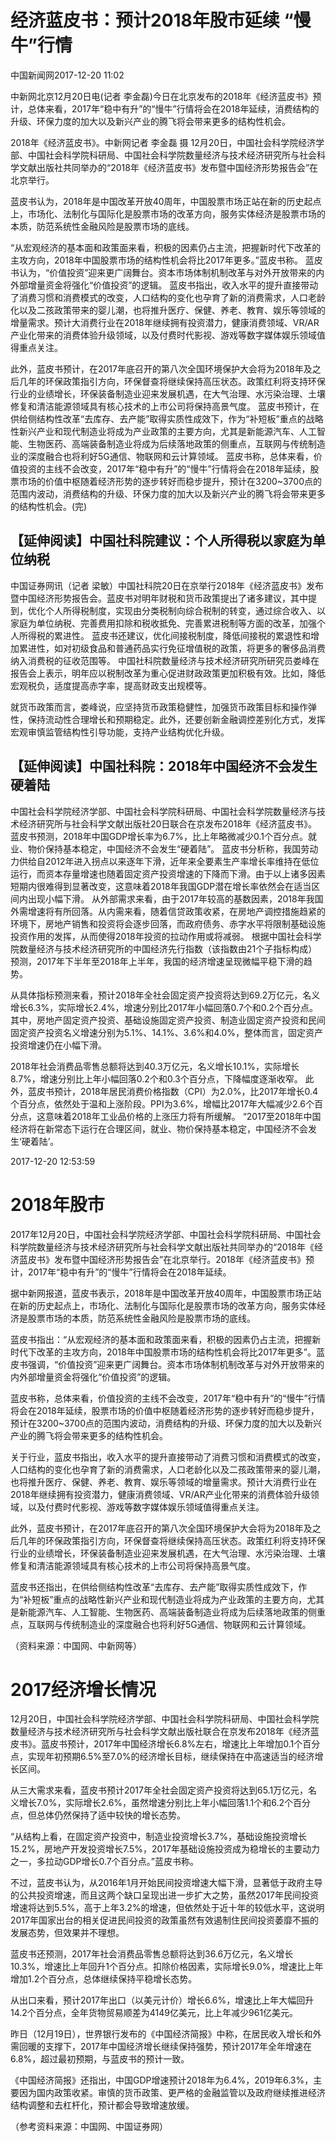 # 经济蓝皮书：预计2018年股市延续 “慢牛”行情

中国新闻网2017-12-20 11:02

中新网北京12月20日电(记者 李金磊)今日在北京发布的2018年《经济蓝皮书》预计，总体来看，2017年“稳中有升”的“慢牛”行情将会在2018年延续，消费结构的升级、环保力度的加大以及新兴产业的腾飞将会带来更多的结构性机会。

2018年《经济蓝皮书》。中新网记者 李金磊 摄
12月20日，中国社会科学院经济学部、中国社会科学院科研局、中国社会科学院数量经济与技术经济研究所与社会科学文献出版社共同举办的“2018年《经济蓝皮书》发布暨中国经济形势报告会”在北京举行。

蓝皮书认为，2018年是中国改革开放40周年，中国股票市场正站在新的历史起点上，市场化、法制化与国际化是股票市场的改革方向，服务实体经济是股票市场的本质，防范系统性金融风险是股票市场的底线。

“从宏观经济的基本面和政策面来看，积极的因素仍占主流，把握新时代下改革的主攻方向，2018年中国股票市场的结构性机会将比2017年更多。”蓝皮书称。
蓝皮书认为，“价值投资”迎来更广阔舞台。资本市场体制机制改革与对外开放带来的内外部增量资金将强化“价值投资”的逻辑。
蓝皮书指出，收入水平的提升直接带动了消费习惯和消费模式的改变，人口结构的变化也孕育了新的消费需求，人口老龄化以及二孩政策带来的婴儿潮，也将推升医疗、保健、养老、教育、娱乐等领域的增量需求。预计大消费行业在2018年继续拥有投资潜力，健康消费领域、VR/AR产业化带来的消费体验升级领域，以及付费时代影视、游戏等数字媒体娱乐领域值得重点关注。

此外，蓝皮书预计，在2017年底召开的第八次全国环境保护大会将为2018年及之后几年的环保政策指引方向，环保督查将继续保持高压状态。政策红利将支持环保行业的业绩增长，环保装备制造业迎来发展机遇，在大气治理、水污染治理、土壤修复和清洁能源领域具有核心技术的上市公司将保持高景气度。
蓝皮书预计，在供给侧结构性改革“去库存、去产能”取得实质性成效下，作为“补短板”重点的战略性新兴产业和现代制造业将成为产业政策的主要方向，尤其是新能源汽车、人工智能、生物医药、高端装备制造业将成为后续落地政策的侧重点，互联网与传统制造业的深度融合也将利好5G通信、物联网和云计算领域。
蓝皮书称，总体来看，价值投资的主线不会改变，2017年“稳中有升”的“慢牛”行情将会在2018年延续，股票市场的价值中枢随着经济形势的逐步转好而稳步提升，预计在3200~3700点的范围内波动，消费结构的升级、环保力度的加大以及新兴产业的腾飞将会带来更多的结构性机会。(完)

## 【延伸阅读】中国社科院建议：个人所得税以家庭为单位纳税

中国证券网讯（记者 梁敏）中国社科院20日在京举行2018年《经济蓝皮书》发布暨中国经济形势报告会。蓝皮书对明年财税和货币政策提出了诸多建议，其中提到，优化个人所得税制度，实现由分类税制向综合税制的转变，通过综合收入、以家庭为单位纳税、完善费用扣除和税收抵免、完善累进税制等方面的改革，加强个人所得税的累进性。
蓝皮书还建议，优化间接税制度，降低间接税的累退性和增加累进性，如对初级食品和普通药品实行免征增值税的政策，将更多的奢侈品消费纳入消费税的征收范围等。
中国社科院数量经济与技术经济研究所研究员娄峰在报告会上表示，明年应以税制改革为重心促进财政政策更加积极有效。比如，降低宏观税负，适度提高赤字率，提高财政支出规模等。

就货币政策而言，娄峰说，应坚持货币政策稳健性，加强货币政策目标和操作弹性，保持流动性合理增长和预期稳定。此外，还要创新金融调控差别化方式，发挥宏观审慎监管结构性引导功能，支持产业结构优化升级。

## 【延伸阅读】中国社科院：2018年中国经济不会发生硬着陆

中国社会科学院经济学部、中国社会科学院科研局、中国社会科学院数量经济与技术经济研究所与社会科学文献出版社20日联合在京发布2018年《经济蓝皮书》。蓝皮书预测，2018年中国GDP增长率为6.7%，比上年略微减少0.1个百分点。就业、物价保持基本稳定，中国经济不会发生“硬着陆”。
蓝皮书分析称，我国劳动力供给自2012年进入拐点以来逐年下滑，近年来全要素生产率增长率维持在低位运行，而资本存量增速也随着固定资产投资增速的下降而下滑。由于以上诸多因素短期内很难得到显著改变，这意味着2018年我国GDP潜在增长率依然会在适当区间内出现小幅下滑。
从外部需求来看，由于2017年较高的基数因素，2018年我国外需增速将有所回落。从内需来看，随着信贷政策收紧，在房地产调控措施趋紧的环境下，房地产销售和投资将会逐步回落，而政府债务、赤字水平将限制基础设施投资作用的发挥，从而使得2018年投资的拉动作用或将减弱。
根据中国社会科学院数量经济与技术经济研究所的中国经济先行指数（该指数由21个子指标构成）预测，2017年下半年至2018年上半年，我国的经济增速呈现微幅平稳下滑的趋势。

从具体指标预测来看，预计2018年全社会固定资产投资将达到69.2万亿元，名义增长6.3%，实际增长2.4%，增速分别比2017年小幅回落0.7个和0.2个百分点。其中，房地产固定资产投资、基础设施固定资产投资、制造业固定资产投资和民间固定资产投资名义增速分别为5.1%、14.1%、3.6%和4.0%，整体而言，固定资产投资增速仍在小幅下滑。

2018年社会消费品零售总额将达到40.3万亿元，名义增长10.1%，实际增长8.7%，增速分别比上年小幅回落0.2个和0.3个百分点，下降幅度逐渐收窄。
此外，蓝皮书预计，2018年居民消费价格指数（CPI）为2.0%，比2017年增长0.4个百分点，依然处于温和上涨阶段。PPI为3.6%，增幅比2017年大幅减少2.6个百分点，这意味着2018年工业品价格的上涨压力将有所缓解。
“2017至2018年中国经济将在新常态下运行在合理区间，就业、物价保持基本稳定，中国经济不会发生‘硬着陆’。

2017-12-20 12:53:59

# 2018年股市

2017年12月20日，中国社会科学院经济学部、中国社会科学院科研局、中国社会科学院数量经济与技术经济研究所与社会科学文献出版社共同举办的“2018年《经济蓝皮书》发布暨中国经济形势报告会”在北京举行。2018年《经济蓝皮书》预计，2017年“稳中有升”的“慢牛”行情将会在2018年延续。

据中新网报道，蓝皮书表示，2018年是中国改革开放40周年，中国股票市场正站在新的历史起点上，市场化、法制化与国际化是股票市场的改革方向，服务实体经济是股票市场的本质，防范系统性金融风险是股票市场的底线。

蓝皮书指出：“从宏观经济的基本面和政策面来看，积极的因素仍占主流，把握新时代下改革的主攻方向，2018年中国股票市场的结构性机会将比2017年更多”。蓝皮书强调，“价值投资”迎来更广阔舞台。资本市场体制机制改革与对外开放带来的内外部增量资金将强化“价值投资”的逻辑。

蓝皮书称，总体来看，价值投资的主线不会改变，2017年“稳中有升”的“慢牛”行情将会在2018年延续，股票市场的价值中枢随着经济形势的逐步转好而稳步提升，预计在3200~3700点的范围内波动，消费结构的升级、环保力度的加大以及新兴产业的腾飞将会带来更多的结构性机会。

关于行业，蓝皮书指出，收入水平的提升直接带动了消费习惯和消费模式的改变，人口结构的变化也孕育了新的消费需求，人口老龄化以及二孩政策带来的婴儿潮，也将推升医疗、保健、养老、教育、娱乐等领域的增量需求。预计大消费行业在2018年继续拥有投资潜力，健康消费领域、VR/AR产业化带来的消费体验升级领域，以及付费时代影视、游戏等数字媒体娱乐领域值得重点关注。

此外，蓝皮书预计，在2017年底召开的第八次全国环境保护大会将为2018年及之后几年的环保政策指引方向，环保督查将继续保持高压状态。政策红利将支持环保行业的业绩增长，环保装备制造业迎来发展机遇，在大气治理、水污染治理、土壤修复和清洁能源领域具有核心技术的上市公司将保持高景气度。

蓝皮书还指出，在供给侧结构性改革“去库存、去产能”取得实质性成效下，作为“补短板”重点的战略性新兴产业和现代制造业将成为产业政策的主要方向，尤其是新能源汽车、人工智能、生物医药、高端装备制造业将成为后续落地政策的侧重点，互联网与传统制造业的深度融合也将利好5G通信、物联网和云计算领域。

（资料来源：中国网、中新网等）

# 2017经济增长情况

12月20日，中国社会科学院经济学部、中国社会科学院科研局、中国社会科学院数量经济与技术经济研究所与社会科学文献出版社联合在京发布2018年《经济蓝皮书》。蓝皮书预计，2017年中国经济增长6.8%左右，增速比上年增加0.1个百分点，实现年初预期6.5%至7.0%的经济增长目标，继续保持在中高速适当的经济增长区间。

从三大需求来看，蓝皮书预计2017年全社会固定资产投资将达到65.1万亿元，名义增长7.0%，实际增长2.6%，虽然增速分别比上年小幅回落1.1个和6.2个百分点，但总体仍然保持了适中较快的增长态势。

“从结构上看，在固定资产投资中，制造业投资增长3.7%，基础设施投资增长15.2%，房地产开发投资增长7.5%，2017年基础设施投资成为稳增长的主要动力之一，多拉动GDP增长0.7个百分点。”蓝皮书称。

不过，蓝皮书认为，从2016年1月开始民间投资增速大幅下滑，显著低于政府主导的公共投资增速，而且这两个缺口呈现出进一步扩大之势，虽然2017年民间投资增速将达到5.5%，高于上年3.2%的增速，但依然处于近十年的较低水平，这说明2017年国家出台的相关促进民间投资的政策虽然有效遏制住民间投资萎靡不振的发展态势，但效果并不理想。

蓝皮书还预测，2017年社会消费品零售总额将达到36.6万亿元，名义增长10.3%，增速比上年回升1个百分点。扣除价格因素，实际增长9.0%，增速比上年增加1.2个百分点，总体继续保持平稳增长态势。

从出口来看，预计2017年出口（以美元计价）增长6.6%，增速比上年大幅回升14.2个百分点，全年货物贸易顺差为4149亿美元，比上年减少961亿美元。

昨日（12月19日），世界银行发布的《中国经济简报》中称，在居民收入增长和外需回暖的支撑下，2017年中国经济增长继续保持强势，预计2017年全年增速在6.8%，超过最初预期，与蓝皮书的预计一致。

《中国经济简报》还指出，中国GDP增速预计2018年为6.4%，2019年6.3%，主要因为国内政策收紧。审慎的货币政策、更严格的金融监管以及政府继续推进经济结构调整和去杠杆化，预计都会导致增速放缓。

（参考资料来源：中国网、中国证券网）

